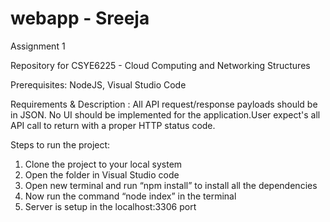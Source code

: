 # webapp - Sreeja
Assignment 1

Repository for CSYE6225 - Cloud Computing and Networking Structures

Prerequisites: NodeJS, Visual Studio Code

Requirements & Description : All API request/response payloads should be in JSON. No UI should be implemented for the application.User expect's all API call to return with a proper HTTP status code.

Steps to run the project:
1. Clone the project to your local system
2. Open the folder in Visual Studio code
3. Open new terminal and run “npm install” to install all the dependencies
4. Now run the command “node index” in the terminal
5. Server is setup in the localhost:3306 port
